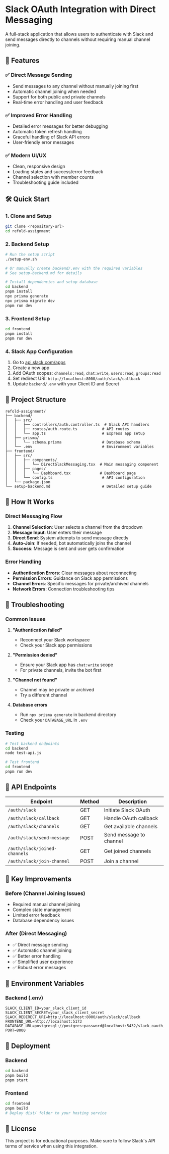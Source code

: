 # Slack OAuth Integration with Direct Messaging

A full-stack application that allows users to authenticate with Slack and send messages directly to channels without requiring manual channel joining.

## 🚀 Features

### ✅ Direct Message Sending
- Send messages to any channel without manually joining first
- Automatic channel joining when needed
- Support for both public and private channels
- Real-time error handling and user feedback

### ✅ Improved Error Handling
- Detailed error messages for better debugging
- Automatic token refresh handling
- Graceful handling of Slack API errors
- User-friendly error messages

### ✅ Modern UI/UX
- Clean, responsive design
- Loading states and success/error feedback
- Channel selection with member counts
- Troubleshooting guide included

## 🛠️ Quick Start

### 1. Clone and Setup
```bash
git clone <repository-url>
cd refold-assignment
```

### 2. Backend Setup
```bash
# Run the setup script
./setup-env.sh

# Or manually create backend/.env with the required variables
# See setup-backend.md for details

# Install dependencies and setup database
cd backend
pnpm install
npx prisma generate
npx prisma migrate dev
pnpm run dev
```

### 3. Frontend Setup
```bash
cd frontend
pnpm install
pnpm run dev
```

### 4. Slack App Configuration
1. Go to [api.slack.com/apps](https://api.slack.com/apps)
2. Create a new app
3. Add OAuth scopes: `channels:read`, `chat:write`, `users:read`, `groups:read`
4. Set redirect URI: `http://localhost:8000/auth/slack/callback`
5. Update `backend/.env` with your Client ID and Secret

## 📁 Project Structure

```
refold-assignment/
├── backend/
│   ├── src/
│   │   ├── controllers/auth.controller.ts  # Slack API handlers
│   │   ├── routes/auth.route.ts           # API routes
│   │   └── app.ts                         # Express app setup
│   ├── prisma/
│   │   └── schema.prisma                  # Database schema
│   └── .env                               # Environment variables
├── frontend/
│   ├── src/
│   │   ├── components/
│   │   │   └── DirectSlackMessaging.tsx  # Main messaging component
│   │   ├── pages/
│   │   │   └── Dashboard.tsx             # Dashboard page
│   │   └── config.ts                      # API configuration
│   └── package.json
└── setup-backend.md                       # Detailed setup guide
```

## 🔧 How It Works

### Direct Messaging Flow
1. **Channel Selection**: User selects a channel from the dropdown
2. **Message Input**: User enters their message
3. **Direct Send**: System attempts to send message directly
4. **Auto-Join**: If needed, bot automatically joins the channel
5. **Success**: Message is sent and user gets confirmation

### Error Handling
- **Authentication Errors**: Clear messages about reconnecting
- **Permission Errors**: Guidance on Slack app permissions
- **Channel Errors**: Specific messages for private/archived channels
- **Network Errors**: Connection troubleshooting tips

## 🐛 Troubleshooting

### Common Issues

1. **"Authentication failed"**
   - Reconnect your Slack workspace
   - Check your Slack app permissions

2. **"Permission denied"**
   - Ensure your Slack app has `chat:write` scope
   - For private channels, invite the bot first

3. **"Channel not found"**
   - Channel may be private or archived
   - Try a different channel

4. **Database errors**
   - Run `npx prisma generate` in backend directory
   - Check your `DATABASE_URL` in `.env`

### Testing
```bash
# Test backend endpoints
cd backend
node test-api.js

# Test frontend
cd frontend
pnpm run dev
```

## 🔄 API Endpoints

| Endpoint | Method | Description |
|----------|--------|-------------|
| `/auth/slack` | GET | Initiate Slack OAuth |
| `/auth/slack/callback` | GET | Handle OAuth callback |
| `/auth/slack/channels` | GET | Get available channels |
| `/auth/slack/send-message` | POST | Send message to channel |
| `/auth/slack/joined-channels` | GET | Get joined channels |
| `/auth/slack/join-channel` | POST | Join a channel |

## 🎯 Key Improvements

### Before (Channel Joining Issues)
- Required manual channel joining
- Complex state management
- Limited error feedback
- Database dependency issues

### After (Direct Messaging)
- ✅ Direct message sending
- ✅ Automatic channel joining
- ✅ Better error handling
- ✅ Simplified user experience
- ✅ Robust error messages

## 📝 Environment Variables

### Backend (.env)
```env
SLACK_CLIENT_ID=your_slack_client_id
SLACK_CLIENT_SECRET=your_slack_client_secret
SLACK_REDIRECT_URI=http://localhost:8000/auth/slack/callback
FRONTEND_URL=http://localhost:5173
DATABASE_URL=postgresql://postgres:password@localhost:5432/slack_oauth_db
PORT=8000
```

## 🚀 Deployment

### Backend
```bash
cd backend
pnpm build
pnpm start
```

### Frontend
```bash
cd frontend
pnpm build
# Deploy dist/ folder to your hosting service
```

## 📄 License

This project is for educational purposes. Make sure to follow Slack's API terms of service when using this integration. 